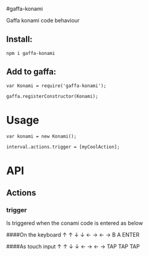 #gaffa-konami

Gaffa konami code behaviour

## Install:

    npm i gaffa-konami

## Add to gaffa:

    var Konami = require('gaffa-konami');

    gaffa.registerConstructor(Konami);

# Usage

    var konami = new Konami();

    interval.actions.trigger = [myCoolAction];

# API

## Actions

### trigger

Is triggered when the conami code is entered as below

####On the keyboard
    ↑ ↑ ↓ ↓ ← → ← → B A ENTER

####As touch input
    ↑ ↑ ↓ ↓ ← → ← → TAP TAP TAP


